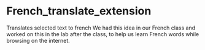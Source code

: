 # French_translate_extension
Translates selected text to french
We had this idea in our French class and worked on this in the lab after the class, to help us learn French words while browsing on the internet.
